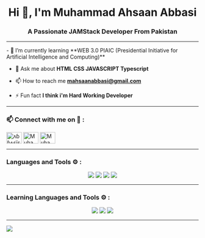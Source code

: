 <h1 align="center">Hi 👋, I'm Muhammad Ahsaan Abbasi</h1>
<h3 align="center">A Passionate JAMStack Developer From Pakistan</h3>
<hr>
- 🌱 I’m currently learning **WEB 3.0 PIAIC (Presidential Initiative for Artificial Intelligence and Computing)**

- 💬 Ask me about **HTML CSS JAVASCRIPT Typescript**

- 📫 How to reach me **mahsaanabbasi@gmail.com**

- ⚡ Fun fact **I think i'm Hard Working Developer**

<hr>
<h3 align="left">📫 Connect with me on 🔗 :</h3>
<p align="left">
<a href="https://www.instagram.com/m_ahsaan_abbasi/" target="blank"><img align="center" src="https://raw.githubusercontent.com/rahuldkjain/github-profile-readme-generator/master/src/images/icons/Social/instagram.svg" alt="ʌɓɓʌşïşähãɓ" height="30" width="40" /></a>
<a href="https://twitter.com/Muhamma99141099" target="blank"><img align="center" src="https://raw.githubusercontent.com/rahuldkjain/github-profile-readme-generator/master/src/images/icons/Social/twitter.svg" altt alt="Muhamma99141099" height="30" width="40" /></a>
<a href="https://www.linkedin.com/in/muhammad-ahsaan-abbasi-995630263/" target="blank"><img align="center" src="https://raw.githubusercontent.com/rahuldkjain/github-profile-readme-generator/master/src/images/icons/Social/linked-in-alt.svg" alt="Muhammad Ahsaan Abbasi" height="30" width="40" /></a>
</p>

<hr>
<h3 align="left">Languages and Tools ⚙️ : </h3>

<p align='center'>
	<img src="https://skillicons.dev/icons?i=html,css,js,ts,nodejs,react,nextjs"/>
	<img src="https://skillicons.dev/icons?i=express,mongodb,postgres,python,fastapi"/>
        <img src="https://skillicons.dev/icons?i=tailwind,materialui,figma" />
	<img src="https://skillicons.dev/icons?i=git,github,vscode,replit,vercel,postman" />
	
<!-- 	<img src="https://skillicons.dev/icons?i=react,express,mongodb," /> -->
<!-- 	<img src="https://skillicons.dev/icons?i=postman,vercel,prisma,planetscale,graphql" />
	<img src="https://skillicons.dev/icons?i=supabase,redux,md,materialui,firebase" /> -->
</p>

<hr>
<h3 align="left">Learning Languages and Tools ⚙️ : </h3>

<p align='center'>
	<img src="https://skillicons.dev/icons?i=threejs,nestjs,supabase,firebase"/>
        <img src="https://skillicons.dev/icons?i=flask,gcp," />
	<img src="https://skillicons.dev/icons?i=" />
</p>

<hr>

<p>	<img
			src="https://github-readme-stats.vercel.app/api/top-langs?username=MuhammadAhsaanAbbasi&show_icons=true&locale=en&layout=compact&count_private=true&theme=outrun" /></p>
